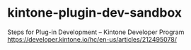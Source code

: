 # kintone-plugin-dev-sandbox
Steps for Plug-in Development – Kintone Developer Program https://developer.kintone.io/hc/en-us/articles/212495078/
